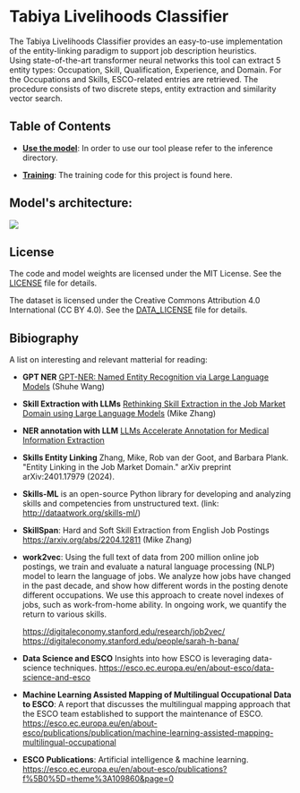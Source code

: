 # Tabiya Livelihoods Classifier
The Tabiya Livelihoods Classifier provides an easy-to-use implementation of the entity-linking paradigm to support job description heuristics.  
Using state-of-the-art transformer neural networks this tool can extract 5 entity types: Occupation, Skill, Qualification, Experience, and Domain. For the Occupations and Skills,  ESCO-related entries are retrieved.  The procedure consists of two discrete steps, entity extraction and similarity vector search.



## Table of Contents

- **[Use the model](inference)**: In order to use our tool please refer to the inference directory.

- **[Training](train)**: The training code for this project is found here.

## Model's architecture:

![](./pics/entity_linker.png)

## License

The code and model weights are licensed under the MIT License. See the [LICENSE](./LICENSE) file for details.

The dataset is licensed under the Creative Commons Attribution 4.0 International (CC BY 4.0). See the [DATA_LICENSE](./DATA_LICENSE) file for details.

## Bibiography 

A list on interesting and relevant matterial for reading:
* **GPT NER** [GPT-NER: Named Entity Recognition via Large Language Models](https://arxiv.org/pdf/2304.10428) (Shuhe Wang)
* **Skill Extraction with LLMs** [Rethinking Skill Extraction in the Job Market Domain using Large Language Models](https://arxiv.org/pdf/2402.03832) (Mike Zhang)
* **NER annotation with LLM** [LLMs Accelerate Annotation for Medical Information Extraction](https://proceedings.mlr.press/v225/goel23a)
* **Skills Entity Linking** Zhang, Mike, Rob van der Goot, and Barbara Plank. "Entity Linking in the Job Market Domain." arXiv preprint arXiv:2401.17979 (2024). 
* **Skills-ML** is an open-source Python library for developing and analyzing skills and competencies from unstructured text. (link: http://dataatwork.org/skills-ml/)   
* **SkillSpan**: Hard and Soft Skill Extraction from English Job Postings https://arxiv.org/abs/2204.12811 (Mike Zhang)
* **work2vec**: Using the full text of data from 200 million online job postings, we train and evaluate a natural language processing (NLP) model to learn the language of jobs. We analyze how jobs have changed in the past decade, and show how different words in the posting denote different occupations. We use this approach to create novel indexes of jobs, such as work-from-home ability. In ongoing work, we quantify the return to various skills. 
  
  https://digitaleconomy.stanford.edu/research/job2vec/
  https://digitaleconomy.stanford.edu/people/sarah-h-bana/
* **Data Science and ESCO** Insights into how ESCO is leveraging data-science techniques. https://esco.ec.europa.eu/en/about-esco/data-science-and-esco  
* **Machine Learning Assisted Mapping of Multilingual Occupational Data to ESCO**: A report that discusses the multilingual mapping
approach that the ESCO team established to support the maintenance of ESCO.  https://esco.ec.europa.eu/en/about-esco/publications/publication/machine-learning-assisted-mapping-multilingual-occupational
* **ESCO Publications**: Artificial intelligence & machine learning. https://esco.ec.europa.eu/en/about-esco/publications?f%5B0%5D=theme%3A109860&page=0  
